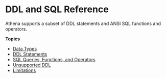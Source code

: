 # DDL and SQL Reference<a name="ddl-sql-reference"></a>

Athena supports a subset of DDL statements and ANSI SQL functions and operators\. 

**Topics**
+ [Data Types](data-types.md)
+ [DDL Statements](language-reference.md)
+ [SQL Queries, Functions, and Operators](functions-operators-reference-section.md)
+ [Unsupported DDL](unsupported-ddl.md)
+ [Limitations](other-notable-limitations.md)